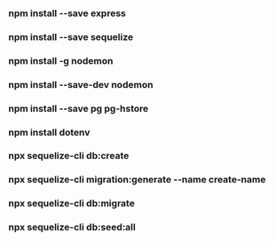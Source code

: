 ### npm install --save express

### npm install --save sequelize

### npm install -g nodemon
### npm install --save-dev nodemon

### npm install --save pg pg-hstore

### npm install dotenv

### npx sequelize-cli db:create
### npx sequelize-cli migration:generate --name create-name
### npx sequelize-cli db:migrate
### npx sequelize-cli db:seed:all